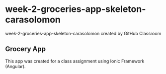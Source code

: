# week-2-groceries-app-skeleton-carasolomon
week-2-groceries-app-skeleton-carasolomon created by GitHub Classroom

## Grocery App

This app was created for a class assignment using Ionic Framework (Angular).
